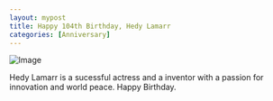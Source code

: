 ```yaml
---
layout: mypost
title: Happy 104th Birthday, Hedy Lamarr
categories: [Anniversary]
---
```


![Image](hedy.jpg)

Hedy Lamarr is a sucessful actress and a inventor with a passion for innovation and world peace. Happy Birthday. 

